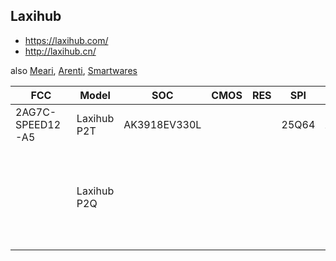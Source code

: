 Laxihub
-------
- https://laxihub.com/
- http://laxihub.cn/

also [Meari](meari.md), [Arenti](arenti.md), [Smartwares](smartwares.md)

| FCC              | Model       | SOC          | CMOS | RES | SPI   | WIFI     | Link                                                                                                                                                                                                                      |
|------------------|-------------|--------------|------|-----|-------|----------|---------------------------------------------------------------------------------------------------------------------------------------------------------------------------------------------------------------------------|
| 2AG7C-SPEED12-A5 | Laxihub P2T | AK3918EV330L |      |     | 25Q64 | ATBM6032 |                                                                                                                                                                                                                           |
|                  | Laxihub P2Q |              |      |     |       |          | https://laxihub.com/products/arenti-5ghz-wifi-security-camera-indoor-4mp-plug-in-pet-dog-camera-with-phone-app-baby-home-cam-2-4g-5g-dual-band-ai-motion-detection-auto-tracking-2-way-talk-night-vision-works-with-alexa |     
